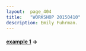```yaml
---
layout:  page_404
title:   "WORKSHOP 20150410"
description: Emily Fuhrman.
---
```


#### [example 1](http://y-li.me/lab/d3-workshop/example_00.zip) &rarr;&nbsp;